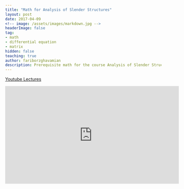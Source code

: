 ```yaml
---
title: "Math for Analysis of Slender Structures"
layout: post
date: 2017-04-09
<!-- image: /assets/images/markdown.jpg -->
headerImage: false
tag:
- math
- differential equation
- matrix
hidden: false
teaching: true
author: fariborzghavamian
description: Prerequisite math for the course Analysis of Slender Structures
---
```


[Youtube Lectures]()

<iframe width="560" height="315" src="https://www.youtube.com/embed/videoseries?list=PL_2dqgllHSjtqMMEx1fqlxWRRsKHOapKb" frameborder="0" allowfullscreen></iframe>